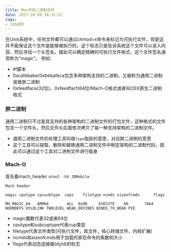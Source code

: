 ```yaml
---
title: Mac中的二进制文件
date: 2017-10-09 18:31:22
tags:
- iOS进阶
---
```

在Unix系统中，任何文件都可以通过chmod+x命令来标记为可执行文件，但是这并不能保证这个文件是能够被执行的，这个标志只是告诉系统这个文件可以读入内容，然后寻找一个头签名，据此可以确定精确的可执行文件格式，这个文件签名通常称为"magic"。
例如:

- #!脚本
- 0xcafebabe/0xbebafeca包含多种架构支持的二进制，又被称为通用二进制或者胖二进制
- 0xfeedface(32位)，0xfeedfacf(64位)Mach-O格式或者叫OSX原生二进制格式

### 胖二进制
通用二进制只不过是其支持的各种架构的二进制文件的打包文件，这种格式的文件包含一个文件头，然后文件头后面依次拷贝了每一种支持架构的二进制文件。
- 通用二进制文件的处理工具叫做`lipo`脂肪的意思，对应胖二进制的意思
- 这个工具可以提取，删除和替换通用二进制文件中制定架构的二进制代码，因此可以通过这个工具对二进制文件进行瘦身

### Mach-O

首先看mach_header
`otool -hV JDMobile`
```
Mach header

magic cputype cpusubtype  caps    filetype ncmds sizeofcmds      flags

MH_MAGIC_64   ARM64        ALL  0x00     EXECUTE    68       7464   NOUNDEFS DYLDLINK TWOLEVEL WEAK_DEFINES BINDS_TO_WEAK PIE
```

- magic魔数代表32或者64位
- cputype和subcuptype代表cup类型
- filetype代表文件类型(可执行文件，库文件，核心转储文件，内核扩展)
- ncmds和sizeofcmds用于加载的家在命令的条数和大小
- flags代表动态连接器(dyld)的标志



